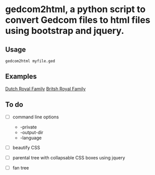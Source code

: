 # gedcom2html, a python script to convert Gedcom files to html files using bootstrap and jquery.
## Usage
```
gedcom2html myfile.ged
```

## Examples
[Dutch Royal Family](https://www.usekees.com/gedcom2.html/koninklijkhuis/)
[Britsh Royal Family](http://www.usekees.com/gedcom2.html/royals/)
## To do
- [ ] command line options
   <ul>
      <li>-private
      <li>-output-dir
      <li>-language
   </ul>
- [ ] beautify CSS
- [ ] parental tree with collapsable CSS boxes using jquery
- [ ] fan tree

